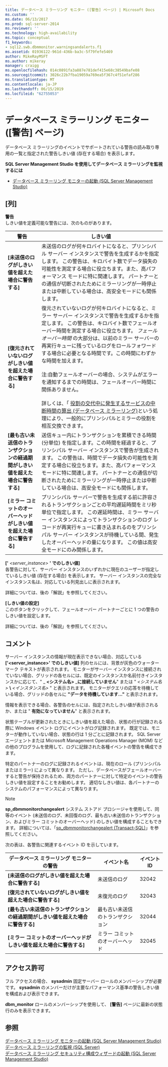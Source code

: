 ```yaml
---
title: データベース ミラーリング モニター ([警告] ページ) | Microsoft Docs
ms.custom: ''
ms.date: 06/13/2017
ms.prod: sql-server-2014
ms.reviewer: ''
ms.technology: high-availability
ms.topic: conceptual
f1_keywords:
- sql12.swb.dbmmonitor.warningsandalerts.f1
ms.assetid: 01936122-961d-436b-ba3c-5f79fefe5469
author: MikeRayMSFT
ms.author: mikeray
manager: craigg
ms.openlocfilehash: 014c0891fa3a887e781def415e68c38549bafe08
ms.sourcegitcommit: 3026c22b7fba19059a769ea5f367c4f51efaf286
ms.translationtype: MT
ms.contentlocale: ja-JP
ms.lasthandoff: 06/15/2019
ms.locfileid: "62755053"
---
```

# <a name="database-mirroring-monitor-warnings-page"></a>データベース ミラーリング モニター ([警告] ページ)
  データベース ミラーリングのイベントでサポートされている警告の読み取り専用の一覧と指定された警告しきい値 (存在する場合) を表示します。  
  
 **SQL Server Management Studio を使用してデータベース ミラーリングを監視するには**  
  
-   [データベース ミラーリング モニターの起動 &#40;SQL Server Management Studio&#41;](../database-mirroring/start-database-mirroring-monitor-sql-server-management-studio.md)  
  
## <a name="columns"></a>[列]  
 **警告**  
 しきい値を定義可能な警告には、次のものがあります。  
  
|警告|しきい値|  
|-------------|---------------|  
|**[未送信のログがしきい値を超えた場合に警告する]**|未送信のログが何キロバイトになると、プリンシパル サーバー インスタンスで警告を生成するかを指定します。 この警告は、キロバイト数でデータ損失の可能性を測定する場合に役立ちます。また、高パフォーマンス モードに特に関連します。 パートナーとの通信が切断されたためにミラーリングが一時停止または中断している場合は、高安全モードにも関係します。|  
|**[復元されていないログがしきい値を超えた場合に警告する]**|復元されていないログが何キロバイトになると、ミラー サーバー インスタンスで警告を生成するかを指定します。 この警告は、キロバイト数でフェールオーバー時間を測定する場合に役立ちます。 *フェールオーバー時間* の大部分は、以前のミラー サーバーの再実行キューに残っているログをロールフォワードする場合に必要となる時間です。この時間にわずかな時間を加えます。<br /><br /> 注:自動フェールオーバーの場合、システムがエラーを通知するまでの時間は、フェールオーバー時間に関係ありません。<br /><br /> 詳しくは、「 [役割の交代中に発生するサービスの中断時間の算出 &#40;データベース ミラーリング&#41;](estimate-the-interruption-of-service-during-role-switching-database-mirroring.md)という処理により、一般的にプリンシパルとミラーの役割を相互交換できます。|  
|**[最も古い未送信のトランザクションの経過期間がしきい値を超えた場合に警告する]**|送信キュー内にトランザクションを累積できる時間 (分単位) を指定します。この時間を経過すると、プリンシパル サーバー インスタンスで警告が生成されます。 この警告は、時間でデータ損失の可能性を測定する場合に役立ちます。また、高パフォーマンス モードに特に関連します。 パートナーとの通信が切断されたためにミラーリングが一時停止または中断している場合は、高安全モードにも関係します。|  
|**[ミラー コミットのオーバーヘッドがしきい値を超えた場合に警告する]**|プリンシパル サーバーで警告を生成する前に許容されるトランザクションごとの平均遅延時間をミリ秒単位で指定します。 この遅延時間は、ミラー サーバー インスタンスによってトランザクションのログ レコードが再実行キューに書き込まれるのをプリンシパル サーバー インスタンスが待機している間、発生したオーバーヘッドの量になります。 この値は高安全モードにのみ関係します。|  
  
 **['** _<server_instance>_ **' でのしきい値]**  
 各警告に対して、サーバー インスタンスのいずれかに現在のユーザーが指定しているしきい値 (存在する場合) を表示します。 サーバー インスタンスの完全なインスタンス名は、対応している列見出しに表示されます。  
  
 詳細については、後の「解説」を参照してください。  
  
 **[しきい値の設定]**  
 このボタンをクリックして、フェールオーバー パートナーごとに 1 つの警告のしきい値を設定します。  
  
 詳細については、後の「解説」を参照してください。  
  
## <a name="remarks"></a>コメント  
 サーバー インスタンスの情報が現在表示できない場合、対応している **['<server_instance>' でのしきい値]** 列のセルには、背景が灰色のウォーターマーク テキストが表示されます。 モニターがサーバー インスタンスに接続されていない場合、グリッドの各セルには、既定のインスタンスか名前付きインスタンスかに応じて、" _ **<システム名>** _**に接続していません**" または " _<システム名>_ **\\** _<インスタンス名>_ " と表示されます。 モニターがクエリの応答を待機している場合、グリッドの各セルに **"データを待機しています..."** と表示されます。  
  
 情報を表示できる場合、各警告のセルには、指定されたしきい値が表示されるか、または " **有効になっていません**" と表示されます。  
  
 状態テーブルが更新されたときにしきい値を超えた場合、状態の行が記録される際に Windows イベント ログにイベントがログ記録されます。 既定では、モニターが動作していない場合、状態の行は 1 分ごとに記録されます。 SQL Server エージェントまたは Microsoft Management Operations Manager (MOM) などの他のプログラムを使用して、ログに記録された各種イベントの警告を構成できます。  
  
 特定のパートナーのログに記録されるイベントは、現在のロール (プリンシパルまたはミラー) によって異なります。 ただし、データベースがフェールオーバーすると警告が保持されるため、両方のパートナーに対して特定のイベントの警告しきい値を設定することをお勧めします。 適切なしきい値は、各パートナーのシステムのパフォーマンスによって異なります。  
  
> [!NOTE]  
>  **sp_dbmmonitorchangealert** システム ストアド プロシージャを使用して、同等のイベント (未送信のログ、未回復のログ、最も古い未送信のトランザクション、およびミラー コミットのオーバーヘッド) のしきい値を構成することもできます。 詳細については、「[sp_dbmmonitorchangealert &#40;Transact-SQL&#41;](/sql/relational-databases/system-stored-procedures/sp-dbmmonitorchangealert-transact-sql)」を参照してください。  
  
 次の表は、各警告に関連するイベント ID を示しています。  
  
|データベース ミラーリング モニターの警告|イベント名|イベント ID|  
|----------------------------------------|----------------|--------------|  
|**[未送信のログがしきい値を超えた場合に警告する]**|未送信のログ|32042|  
|**[復元されていないログがしきい値を超えた場合に警告する]**|未復元のログ|32043|  
|**[最も古い未送信のトランザクションの経過期間がしきい値を超えた場合に警告する]**|最も古い未送信のトランザクション|32044|  
|**[ミラー コミットのオーバーヘッドがしきい値を超えた場合に警告する]**|ミラー コミットのオーバーヘッド|32045|  
  
## <a name="permissions"></a>アクセス許可  
 フル アクセスの場合、 **sysadmin** 固定サーバー ロールのメンバーシップが必要です。 **sysadmin** のメンバーだけが主要なパフォーマンス基準の警告しきい値を構成および表示できます。  
  
 **dbm_monitor** ロールのメンバーシップを使用して、 **[警告]** ページに最新の状態行のみを表示できます。  
  
## <a name="see-also"></a>参照  
 [データベース ミラーリング モニターの起動 &#40;SQL Server Management Studio&#41;](../database-mirroring/start-database-mirroring-monitor-sql-server-management-studio.md)   
 [データベース ミラーリングの監視 &#40;SQL Server&#41;](database-mirroring-sql-server.md)   
 [データベース ミラーリング セキュリティ構成ウィザードの起動 &#40;SQL Server Management Studio&#41;](start-the-configuring-database-mirroring-security-wizard.md)  
  
  
